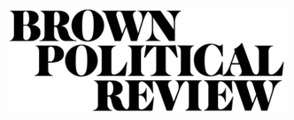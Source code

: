 ![Brown Political Review Wordmark](https://github.com/BPR-Data-Team/waiting-site/blob/01ce72f09071a603c8d9ec503ae44bdfa8098bf3/assets/BPR_logo_black.png?raw=true)

